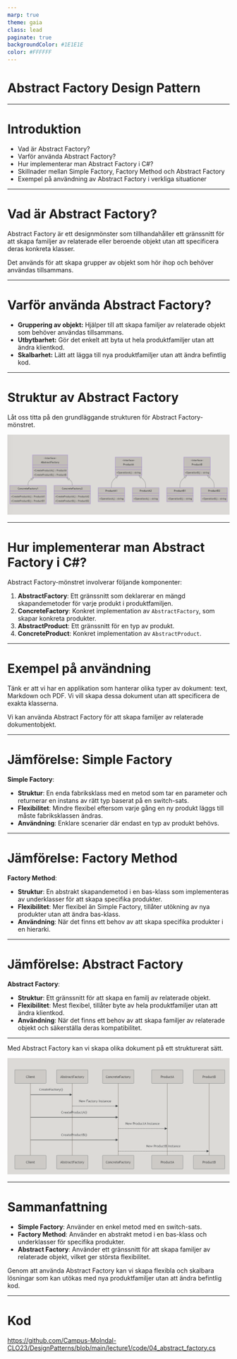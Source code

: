 ```yaml
---
marp: true
theme: gaia
class: lead
paginate: true
backgroundColor: #1E1E1E
color: #FFFFFF
---
```


# Abstract Factory Design Pattern

---

# Introduktion

- Vad är Abstract Factory?
- Varför använda Abstract Factory?
- Hur implementerar man Abstract Factory i C#?
- Skillnader mellan Simple Factory, Factory Method och Abstract Factory
- Exempel på användning av Abstract Factory i verkliga situationer

---

# Vad är Abstract Factory?

Abstract Factory är ett designmönster som tillhandahåller ett gränssnitt för att skapa familjer av relaterade eller beroende objekt utan att specificera deras konkreta klasser. 

Det används för att skapa grupper av objekt som hör ihop och behöver användas tillsammans.

---

# Varför använda Abstract Factory?

- **Gruppering av objekt:** Hjälper till att skapa familjer av relaterade objekt som behöver användas tillsammans.
- **Utbytbarhet:** Gör det enkelt att byta ut hela produktfamiljer utan att ändra klientkod.
- **Skalbarhet:** Lätt att lägga till nya produktfamiljer utan att ändra befintlig kod.

---

# Struktur av Abstract Factory

Låt oss titta på den grundläggande strukturen för Abstract Factory-mönstret.

![Abstract factory](images/04_abstract_factory_01.png)

---

# Hur implementerar man Abstract Factory i C#?

Abstract Factory-mönstret involverar följande komponenter:

1. **AbstractFactory**: Ett gränssnitt som deklarerar en mängd skapandemetoder för varje produkt i produktfamiljen.
2. **ConcreteFactory**: Konkret implementation av `AbstractFactory`, som skapar konkreta produkter.
3. **AbstractProduct**: Ett gränssnitt för en typ av produkt.
4. **ConcreteProduct**: Konkret implementation av `AbstractProduct`.

---

# Exempel på användning

Tänk er att vi har en applikation som hanterar olika typer av dokument: text, Markdown och PDF. Vi vill skapa dessa dokument utan att specificera de exakta klasserna.

Vi kan använda Abstract Factory för att skapa familjer av relaterade dokumentobjekt. 

---

# Jämförelse: Simple Factory

**Simple Factory**:
- **Struktur**: En enda fabriksklass med en metod som tar en parameter och returnerar en instans av rätt typ baserat på en switch-sats.
- **Flexibilitet**: Mindre flexibel eftersom varje gång en ny produkt läggs till måste fabriksklassen ändras.
- **Användning**: Enklare scenarier där endast en typ av produkt behövs.

---

# Jämförelse: Factory Method

**Factory Method**:
- **Struktur**: En abstrakt skapandemetod i en bas-klass som implementeras av underklasser för att skapa specifika produkter.
- **Flexibilitet**: Mer flexibel än Simple Factory, tillåter utökning av nya produkter utan att ändra bas-klass.
- **Användning**: När det finns ett behov av att skapa specifika produkter i en hierarki.

---

# Jämförelse: Abstract Factory

**Abstract Factory**:
- **Struktur**: Ett gränssnitt för att skapa en familj av relaterade objekt.
- **Flexibilitet**: Mest flexibel, tillåter byte av hela produktfamiljer utan att ändra klientkod.
- **Användning**: När det finns ett behov av att skapa familjer av relaterade objekt och säkerställa deras kompatibilitet.

---

Med Abstract Factory kan vi skapa olika dokument på ett strukturerat sätt.

![Abstract factory](images/04_abstract_factory_02.png)

---

# Sammanfattning

- **Simple Factory**: Använder en enkel metod med en switch-sats.
- **Factory Method**: Använder en abstrakt metod i en bas-klass och underklasser för specifika produkter.
- **Abstract Factory**: Använder ett gränssnitt för att skapa familjer av relaterade objekt, vilket ger största flexibilitet.

Genom att använda Abstract Factory kan vi skapa flexibla och skalbara lösningar som kan utökas med nya produktfamiljer utan att ändra befintlig kod.

---

# Kod

https://github.com/Campus-Molndal-CLO23/DesignPatterns/blob/main/lecture1/code/04_abstract_factory.cs